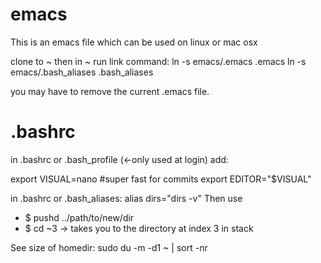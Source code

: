 # emacs
This is an emacs file which can be used on linux or mac osx

clone to ~ then in ~ run link command:
ln -s emacs/.emacs .emacs
ln -s emacs/.bash_aliases .bash_aliases

you may have to remove the current .emacs file.

# .bashrc
in .bashrc or .bash_profile (<-only used at login) add:

export VISUAL=nano  #super fast for commits
export EDITOR="$VISUAL"

in .bashrc or .bash_aliases:
alias dirs="dirs -v"
Then use
* $ pushd ../path/to/new/dir
* $ cd ~3 -> takes you to the directory at index 3 in stack


See size of homedir:
sudo du -m -d1 ~ | sort -nr
